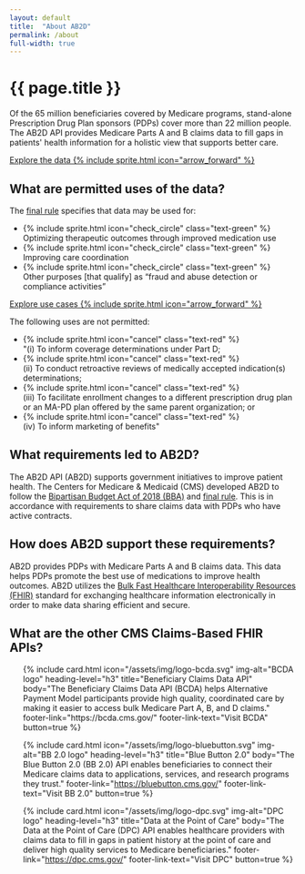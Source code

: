 ```yaml
---
layout: default
title:  "About AB2D"
permalink: /about
full-width: true
---
```


# {{ page.title }}

Of the 65 million beneficiaries covered by Medicare programs, stand-alone Prescription Drug Plan sponsors (PDPs) cover more than 22 million people. The AB2D API provides Medicare Parts A and B claims data to fill gaps in patients' health information for a holistic view that supports better care.

<a href="{% link api-data.md %}" class="usa-button usa-button--unstyled">Explore the data {% include sprite.html icon="arrow_forward" %}</a>

## What are permitted uses of the data? 

<div class="grid-row grid-gap">
  <div class="tablet:grid-col">
    <p class="margin-bottom-2 text-bold">
      The <a href="https://www.federalregister.gov/documents/2019/04/16/2019-06822/medicare-and-medicaid-programs-policy-and-technical-changes-to-the-medicare-advantage-medicare#page-15745">final rule</a> specifies that data may be used for:
    </p>
    <ul class="usa-icon-list">
      <li class="usa-icon-list__item">
        <div class="usa-icon-list__icon" id="status-icon">
          {% include sprite.html icon="check_circle" class="text-green" %}
        </div>
        <div class="usa-icon-list__content" id="status-content">
          Optimizing therapeutic outcomes through improved medication use
        </div>
      </li>
      <li class="usa-icon-list__item">
        <div class="usa-icon-list__icon" id="status-icon">
          {% include sprite.html icon="check_circle" class="text-green" %}
        </div>
        <div class="usa-icon-list__content" id="status-content">
          Improving care coordination
        </div>
      </li>
      <li class="usa-icon-list__item">
        <div class="usa-icon-list__icon" id="status-icon">
          {% include sprite.html icon="check_circle" class="text-green" %}
        </div>
        <div class="usa-icon-list__content" id="status-content">
          Other purposes [that qualify] as “fraud and abuse detection or compliance activities”
        </div>
      </li>
    </ul>
    <p>
      <a href="{% link use-cases.md %}" class="usa-button usa-button--unstyled">Explore use cases {% include sprite.html icon="arrow_forward" %}</a>
    </p>
  </div>

  <div class="tablet:grid-col">
    <p class="margin-bottom-2 text-bold">The following uses are not permitted:</p>
    <ul class="usa-icon-list">
      <li class="usa-icon-list__item">
        <div class="usa-icon-list__icon" id="status-icon">
          {% include sprite.html icon="cancel" class="text-red" %}
        </div>
        <div class="usa-icon-list__content" id="status-content">
          "(i) To inform coverage determinations under Part D;
        </div>
      </li>
      <li class="usa-icon-list__item">
        <div class="usa-icon-list__icon" id="status-icon">
          {% include sprite.html icon="cancel" class="text-red" %}
        </div>
        <div class="usa-icon-list__content" id="status-content">
          (ii) To conduct retroactive reviews of medically accepted indication(s) determinations;
        </div>
      </li>
      <li class="usa-icon-list__item">
        <div class="usa-icon-list__icon" id="status-icon">
          {% include sprite.html icon="cancel" class="text-red" %}
        </div>
        <div class="usa-icon-list__content" id="status-content">
          (iii) To facilitate enrollment changes to a different prescription drug plan or an MA-PD plan offered by the same parent organization; or
        </div>
      </li>
      <li class="usa-icon-list__item">
        <div class="usa-icon-list__icon" id="status-icon">
          {% include sprite.html icon="cancel" class="text-red" %}
        </div>
        <div class="usa-icon-list__content" id="status-content">
          (iv) To inform marketing of benefits"
        </div>
      </li>
    </ul>
  </div>
</div>

<div class="usa-section--dark bg-primary padding-y-6 margin-y-6" markdown="1">

## What requirements led to AB2D?
The AB2D API (AB2D) supports government initiatives to improve patient health. The Centers for Medicare & Medicaid (CMS) developed AB2D to follow the [Bipartisan Budget Act of 2018 (BBA)](https://www.congress.gov/bill/115th-congress/house-bill/1892/text) and [final rule](https://www.federalregister.gov/documents/2019/04/16/2019-06822/medicare-and-medicaid-programs-policy-and-technical-changes-to-the-medicare-advantage-medicare). This is in accordance with requirements to share claims data with PDPs who have active contracts.

## How does AB2D support these requirements?
AB2D provides PDPs with Medicare Parts A and B claims data. This data helps PDPs promote the best use of medications to improve health outcomes. AB2D utilizes the [Bulk Fast Healthcare Interoperability Resources (FHIR)](https://www.hl7.org/fhir/overview.html) standard for exchanging healthcare information electronically in order to make data sharing efficient and secure.

</div>

## What are the other CMS Claims-Based FHIR APIs?

<ul class="usa-card-group flex-justify-center padding-y-4">
  {% include card.html
    icon="/assets/img/logo-bcda.svg"
    img-alt="BCDA logo"
    heading-level="h3"
    title="Beneficiary Claims Data API"
    body="The Beneficiary Claims Data API (BCDA) helps Alternative Payment Model participants provide high quality, coordinated care by making it easier to access bulk Medicare Part A, B, and D claims."
    footer-link="https://bcda.cms.gov/"
    footer-link-text="Visit BCDA"
    button=true
  %}

  {% include card.html
    icon="/assets/img/logo-bluebutton.svg"
    img-alt="BB 2.0 logo"
    heading-level="h3"
    title="Blue Button 2.0"
    body="The Blue Button 2.0 (BB 2.0) API enables beneficiaries to connect their Medicare claims data to applications, services, and research programs they trust."
    footer-link="https://bluebutton.cms.gov/"
    footer-link-text="Visit BB 2.0"
    button=true
  %}

  {% include card.html
    icon="/assets/img/logo-dpc.svg"
    img-alt="DPC logo"
    heading-level="h3"
    title="Data at the Point of Care"
    body="The Data at the Point of Care (DPC) API enables healthcare providers with claims data to fill in gaps in patient history at the point of care and deliver high quality services to Medicare beneficiaries."
    footer-link="https://dpc.cms.gov/"
    footer-link-text="Visit DPC"
    button=true
  %}
</ul>

